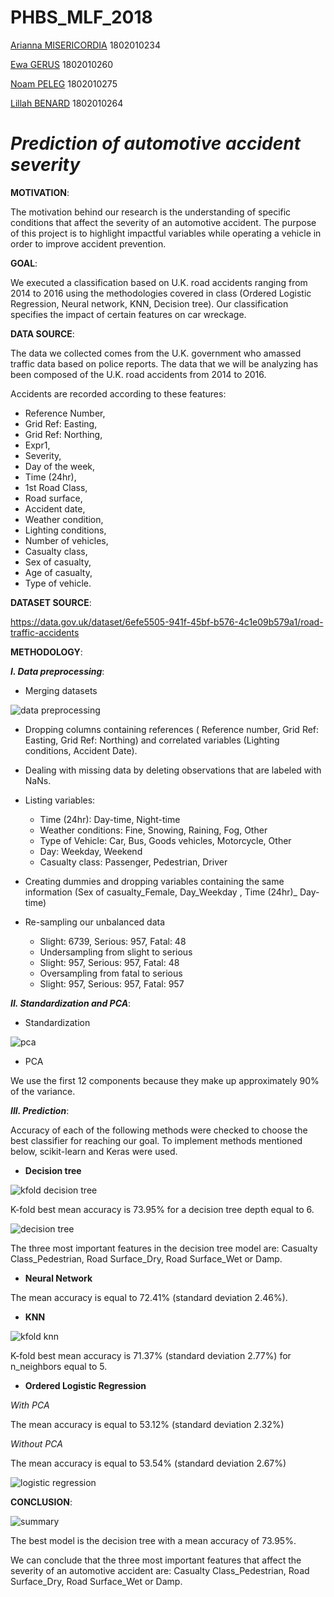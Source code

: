 # PHBS_MLF_2018

[Arianna MISERICORDIA](https://github.com/ariannamisericordia) 1802010234

[Ewa GERUS](https://github.com/ewagerus)  1802010260

[Noam PELEG](https://github.com/Noam-Peleg) 1802010275

[Lillah BENARD](https://github.com/Lillahbenard) 1802010264

# _Prediction of automotive accident severity_ 

**MOTIVATION**:

The motivation behind our research is the understanding of specific conditions that affect the severity of an automotive accident. The purpose of this project is to highlight impactful variables while operating a vehicle in order to improve accident prevention.

**GOAL**: 

We executed a classification based on U.K. road accidents ranging from 2014 to 2016 using the methodologies covered in class (Ordered Logistic Regression, Neural network, KNN, Decision tree). Our classification specifies the impact of certain features on car wreckage. 

**DATA SOURCE**: 

The data we collected comes from the U.K. government who amassed traffic data based on police reports. 
The data that we will be analyzing has been composed of the U.K. road accidents from 2014 to 2016. 

Accidents are recorded according to these features:
*  Reference Number,
*  Grid Ref: Easting,
*  Grid Ref: Northing,
*  Expr1,
*  Severity, 
*  Day of the week, 
*  Time (24hr), 
*  1st Road Class,
*  Road surface,
*  Accident date,
*  Weather condition, 
*  Lighting conditions,
*  Number of vehicles, 
*  Casualty class,
*  Sex of casualty,
*  Age of casualty,
*  Type of vehicle.

**DATASET SOURCE**:

https://data.gov.uk/dataset/6efe5505-941f-45bf-b576-4c1e09b579a1/road-traffic-accidents

**METHODOLOGY**: 

**_I. Data preprocessing_**:

*  Merging datasets

![data preprocessing](https://user-images.githubusercontent.com/43052624/48182461-2b741f80-e366-11e8-8ceb-9b13cd1b1f66.png)

*  Dropping columns containing references ( Reference number, Grid Ref: Easting, Grid Ref: Northing) and correlated variables (Lighting conditions, Accident Date).

*  Dealing with missing data by deleting observations that are labeled with NaNs.

*  Listing variables:
   *  Time (24hr): Day-time, Night-time
   *  Weather conditions: Fine, Snowing, Raining, Fog, Other
   *  Type of Vehicle: Car, Bus, Goods vehicles, Motorcycle, Other
   *  Day: Weekday, Weekend
   *  Casualty class: Passenger, Pedestrian, Driver

*  Creating dummies and dropping variables containing the same information (Sex of casualty_Female, Day_Weekday , Time (24hr)_ Day-time)
    
* Re-sampling our unbalanced data
  *  Slight: 6739, Serious: 957, Fatal: 48
    *  Undersampling from slight to serious
  *  Slight: 957, Serious: 957, Fatal: 48
    *  Oversampling from fatal to serious
  *  Slight: 957, Serious: 957, Fatal: 957
  
**_II. Standardization and PCA_**:

 * Standardization
 
 ![pca](https://user-images.githubusercontent.com/43052624/48190945-ef00ed80-e37e-11e8-9d02-4dfffc4967c1.png)
 
 * PCA

We use the first 12 components because they make up approximately 90% of the variance.

**_III. Prediction_**:

Accuracy of each of the following methods were checked to choose the best classifier for reaching our goal. To implement methods mentioned below, scikit-learn and Keras were used.

*  **Decision tree**

![kfold decision tree](https://user-images.githubusercontent.com/43052624/48170888-87be4b80-e334-11e8-8302-7c8437f7903f.png)

K-fold best mean accuracy is 73.95% for a decision tree depth equal to 6.

![decision tree](https://user-images.githubusercontent.com/43052624/48113500-116b0c00-e296-11e8-8a0f-52ce61ae41cc.png)

The three most important features in the decision tree model are: Casualty Class_Pedestrian, Road Surface_Dry, Road Surface_Wet or Damp.

*  **Neural Network**


The mean accuracy is equal to 72.41% (standard deviation 2.46%).

*  **KNN**

![kfold knn](https://user-images.githubusercontent.com/43052624/48171438-dcfb5c80-e336-11e8-82e7-7f259129e643.png)

K-fold best mean accuracy is 71.37% (standard deviation 2.77%) for n_neighbors equal to 5.

*  **Ordered Logistic Regression**

_With PCA_

The mean accuracy is equal to 53.12% (standard deviation 2.32%)

_Without PCA_

The mean accuracy is equal to 53.54% (standard deviation 2.67%)

![logistic regression](https://user-images.githubusercontent.com/43052624/48114206-1ed5c580-e299-11e8-80b8-1e1cc922a2a0.png)

**CONCLUSION**: 

![summary](https://user-images.githubusercontent.com/43052624/48114312-8724a700-e299-11e8-86e6-2bc53ce08bbf.png)

The best model is the decision tree with a mean accuracy of 73.95%. 

We can conclude that the three most important features that affect the severity of an automotive accident are: Casualty Class_Pedestrian, Road Surface_Dry, Road Surface_Wet or Damp.
